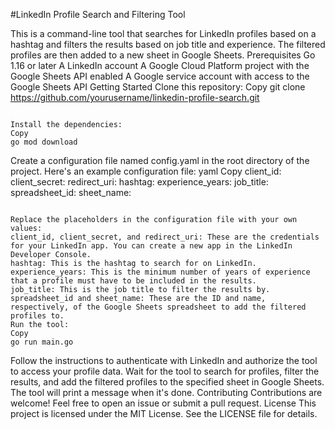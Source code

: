 
#LinkedIn Profile Search and Filtering Tool

This is a command-line tool that searches for LinkedIn profiles based on a hashtag and filters the results based on job title and experience. The filtered profiles are then added to a new sheet in Google Sheets.
Prerequisites
Go 1.16 or later
A LinkedIn account
A Google Cloud Platform project with the Google Sheets API enabled
A Google service account with access to the Google Sheets API
Getting Started
Clone this repository:
Copy
git clone https://github.com/yourusername/linkedin-profile-search.git
```

Install the dependencies:
Copy
go mod download
```

Create a configuration file named config.yaml in the root directory of the project. Here's an example configuration file:
yaml
Copy
client_id: <your LinkedIn app client ID>
client_secret: <your LinkedIn app client secret>
redirect_uri: <your LinkedIn app redirect URI>
hashtag: <the hashtag to search for>
experience_years: <the minimum number of years of experience>
job_title: <the job title to filter by>
spreadsheet_id: <the ID of the Google Sheets spreadsheet to add the filtered profiles to>
sheet_name: <the name of the sheet in the Google Sheets spreadsheet to add the filtered profiles to>
```

Replace the placeholders in the configuration file with your own values:
client_id, client_secret, and redirect_uri: These are the credentials for your LinkedIn app. You can create a new app in the LinkedIn Developer Console.
hashtag: This is the hashtag to search for on LinkedIn.
experience_years: This is the minimum number of years of experience that a profile must have to be included in the results.
job_title: This is the job title to filter the results by.
spreadsheet_id and sheet_name: These are the ID and name, respectively, of the Google Sheets spreadsheet to add the filtered profiles to.
Run the tool:
Copy
go run main.go
```

Follow the instructions to authenticate with LinkedIn and authorize the tool to access your profile data.
Wait for the tool to search for profiles, filter the results, and add the filtered profiles to the specified sheet in Google Sheets. The tool will print a message when it's done.
Contributing
Contributions are welcome! Feel free to open an issue or submit a pull request.
License
This project is licensed under the MIT License. See the LICENSE file for details.
